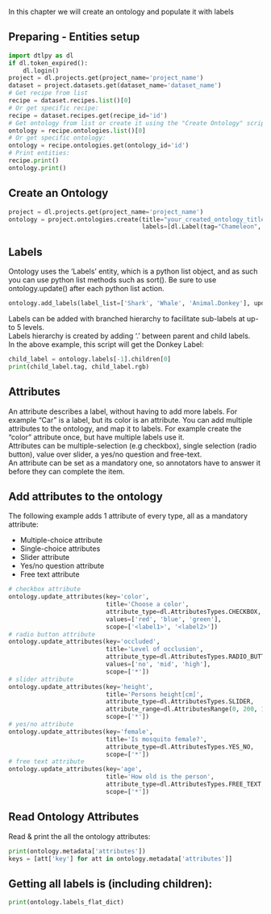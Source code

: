 In this chapter we will create an ontology and populate it with labels  
  
## Preparing - Entities setup  

```python
import dtlpy as dl
if dl.token_expired():
    dl.login()
project = dl.projects.get(project_name='project_name')
dataset = project.datasets.get(dataset_name='dataset_name')
# Get recipe from list
recipe = dataset.recipes.list()[0]
# Or get specific recipe:
recipe = dataset.recipes.get(recipe_id='id')
# Get ontology from list or create it using the "Create Ontology" script
ontology = recipe.ontologies.list()[0]
# Or get specific ontology:
ontology = recipe.ontologies.get(ontology_id='id')
# Print entities:
recipe.print()
ontology.print()
```
## Create an Ontology  
  

```python
project = dl.projects.get(project_name='project_name')
ontology = project.ontologies.create(title="your_created_ontology_title",
                                     labels=[dl.Label(tag="Chameleon", color=(255, 0, 0))])
```
## Labels  
  
Ontology uses the ‘Labels’  entity, which is a python list object, and as such you can use python list methods such as sort(). Be sure to use ontology.update() after each python list action.  
  

```python
ontology.add_labels(label_list=['Shark', 'Whale', 'Animal.Donkey'], update_ontology=True)
```
Labels can be added with branched hierarchy to facilitate sub-labels at up-to 5 levels.  
Labels hierarchy is created by adding ‘.’ between parent and child labels.  
In the above example, this script will get the Donkey Label:  

```python
child_label = ontology.labels[-1].children[0]
print(child_label.tag, child_label.rgb)
```
## Attributes  
An attribute describes a label, without having to add more labels. For example “Car” is a label, but its color is an attribute. You can add multiple attributes to the ontology, and map it to labels. For example create the “color” attribute once, but have multiple labels use it.  
Attributes can be multiple-selection (e.g checkbox), single selection (radio button), value over slider, a yes/no question and free-text.  
An attribute can be set as a mandatory one, so annotators have to answer it before they can complete the item.  
  
## Add attributes to the ontology  
The following example adds 1 attribute of every type, all as a mandatory attribute:  
* Multiple-choice attribute  
* Single-choice attributes  
* Slider attribute  
* Yes/no question attribute  
* Free text attribute  

```python
# checkbox attribute
ontology.update_attributes(key='color',
                           title='Choose a color',
                           attribute_type=dl.AttributesTypes.CHECKBOX,
                           values=['red', 'blue', 'green'],
                           scope=['<label1>', '<label2>'])
# radio button attribute
ontology.update_attributes(key='occluded',
                           title='Level of occlusion',
                           attribute_type=dl.AttributesTypes.RADIO_BUTTON,
                           values=['no', 'mid', 'high'],
                           scope=['*'])
# slider attribute
ontology.update_attributes(key='height',
                           title='Persons height[cm]',
                           attribute_type=dl.AttributesTypes.SLIDER,
                           attribute_range=dl.AttributesRange(0, 200, 10),
                           scope=['*'])
# yes/no attribute
ontology.update_attributes(key='female',
                           title='Is mosquito female?',
                           attribute_type=dl.AttributesTypes.YES_NO,
                           scope=['*'])
# free text attribute
ontology.update_attributes(key='age',
                           title='How old is the person',
                           attribute_type=dl.AttributesTypes.FREE_TEXT,
                           scope=['*'])
```
## Read Ontology Attributes  
Read & print the all the ontology attributes:  
  

```python
print(ontology.metadata['attributes'])
keys = [att['key'] for att in ontology.metadata['attributes']]
```
## Getting all labels is (including children):  
  

```python
print(ontology.labels_flat_dict)
```
